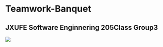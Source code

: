 # Teamwork-Banquet
JXUFE Software Enginnering 205Class Group3<br>
----
![](https://github.com/Astral-cyber/Finally-Examwork-First/raw/main/project/project6.png)
